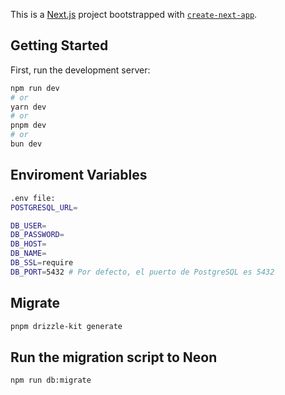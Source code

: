 This is a [Next.js](https://nextjs.org/) project bootstrapped with [`create-next-app`](https://github.com/vercel/next.js/tree/canary/packages/create-next-app).

## Getting Started

First, run the development server:

```bash
npm run dev
# or
yarn dev
# or
pnpm dev
# or
bun dev
```

## Enviroment Variables


```bash
.env file:
POSTGRESQL_URL=

DB_USER=
DB_PASSWORD=
DB_HOST=
DB_NAME=
DB_SSL=require
DB_PORT=5432 # Por defecto, el puerto de PostgreSQL es 5432
```

## Migrate
```bash
pnpm drizzle-kit generate
```

## Run the migration script to Neon
```bash
npm run db:migrate
```
